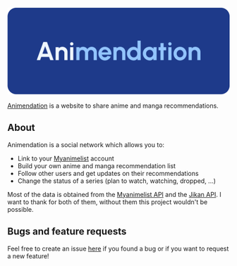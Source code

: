 [![Animendation logo](/static/banner.svg)](https://animendation.net/)

[Animendation](https://animendation.net/) is a website to share anime and manga recommendations.

## About

Animendation is a social network which allows you to:

- Link to your [Myanimelist](https://myanimelist.net/) account
- Build your own anime and manga recommendation list
- Follow other users and get updates on their recommendations
- Change the status of a series (plan to watch, watching, dropped, ...)

Most of the data is obtained from the [Myanimelist API](https://myanimelist.net/apiconfig/references/api/v2) and the [Jikan API](https://github.com/jikan-me/jikan). I want to thank for both of them, without them this project wouldn't be possible.

## Bugs and feature requests

Feel free to create an issue [here](https://github.com/mymatsubara/animendation/issues/new) if you found a bug or if you want to request a new feature!
